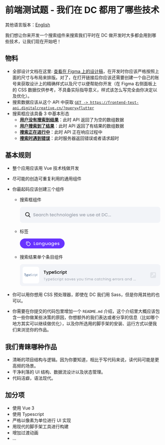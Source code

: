 # 前端测试题 - 我们在 DC 都用了哪些技术

其他语言版本：[English](./README.md)

我们想让你来开发一个搜索组件来搜索我们平时在 DC 做开发时大多都会用到哪些技术，让我们现在开始吧！

## 物料

- 全部设计文档在这里: [查看在 Figma 上的设计稿](https://www.figma.com/file/mcHQ3hMUG0fmgWVh6QPUlv/Frontend-test-What-technologies-we-are-using-at-DC?node-id=71%3A377)，在开发时你应该严格按照上面的尺寸与布局来排版。对了，在打开链接后你应该还需要创建一个自己的账号来获取设计上的精确样式以及尺寸以便帮助你开发（在 Figma 右侧面板上的 CSS 数据仅供参考，不具备实际指导意义，样式该怎么写完全由你决定以及优化）。
- 搜索数据应该从这个 API 中获取 [`GET -> https://frontend-test-api.digitalcreative.cn/?query=flutter`](https://frontend-test-api.digitalcreative.cn/?query=flutter)
- 搜索框应该具备 3 中基本形态
  - [**用户没有搜索到结果**](./assets/examples/has-no-result.png)：此时 API 返回了为空的数组数据
  - [**用户搜索到了结果**](./assets/examples/has-results.png)：此时 API 返回了有结果的数组数据 
  - [**搜索正在进行中**](./assets/examples/searching.png)：此时 API 正在响应过程中
  - [**搜索时遇到错误**](./assets/examples/error-while-searching.png)：此时服务器返回错误或者请求超时

## 基本规则

- 整个应用应该用 Vue 技术栈做开发

- 尽可能的创造可重复利用的通用组件

- 你最起码应该创建三个组件

  

  - 搜索框组件

    ![Search bar](./assets/examples/component-search-bar.png)

     

  - 标签

    ![Tag](./assets/examples/component-tag.png)

    

  - 搜索结果单个条目组件

    ![Result item](./assets/examples/component-result-item.png)

    

- 你可以用你想用 CSS 预处理器，即使在 DC 我们用 Sass，但是你用其他的也可以。

- 你需要在你提交的代码包里增加一个 `README.md` 介绍，这个介绍里大概应该包含一些你做某些决策的原因，你想额外的我们表达或者分享的信息（比如哪个地方其实可以继续做优化），以及你所选用的脚手架的安装、运行方式以便我们来浏览你的作品。

## 我们青睐哪种作品

- 清晰的项目结构与逻辑。因为你要知道，相比于写代码来说，读代码可能是更高频的场景。
- 干净利落的 UI 结构、数据流设计以及状态管理。
- 代码洁癖，语法现代。

## 加分项

- 使用 Vue 3
- 使用 Typescript
- 严格以像素为单位进行 UI 实现
- 用现代的脚手架工具进行构建
- 增加过渡动画
- ...